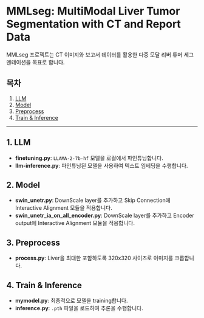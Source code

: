 # MMLseg: MultiModal Liver Tumor Segmentation with CT and Report Data

MMLseg 프로젝트는 CT 이미지와 보고서 데이터를 활용한 다중 모달 리버 튜머 세그멘테이션을 목표로 합니다.

## 목차

1. [LLM](#1-llm)
2. [Model](#2-model)
3. [Preprocess](#3-preprocess)
4. [Train & Inference](#4-train--inference)

---

## 1. LLM

- **finetuning.py**: `LLAMA-2-7b-hf` 모델을 로컬에서 파인튜닝합니다.
- **llm-inference.py**: 파인튜닝된 모델을 사용하여 텍스트 임베딩을 수행합니다.

## 2. Model

- **swin_unetr.py**: DownScale layer를 추가하고 Skip Connection에 Interactive Alignment 모듈을 적용합니다.
- **swin_unetr_ia_on_all_encoder.py**: DownScale layer를 추가하고 Encoder output에 Interactive Alignment 모듈을 적용합니다.

## 3. Preprocess

- **process.py**: Liver을 최대한 포함하도록 320x320 사이즈로 이미지를 크롭합니다.

## 4. Train & Inference

- **mymodel.py**: 최종적으로 모델을 training합니다.
- **inference.py**: `.pth` 파일을 로드하여 추론을 수행합니다.
